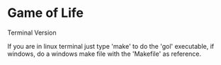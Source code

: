 # Game of Life
Terminal Version

If you are in linux terminal just type 'make' to do the 'gol' executable, if windows, do a windows make file with the 'Makefile' as reference.

